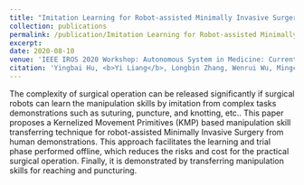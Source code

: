 ```yaml
---
title: "Imitation Learning for Robot-assisted Minimally Invasive Surgery with Kernelized Movement Primitives"
collection: publications
permalink: /publication/Imitation Learning for Robot-assisted Minimally Invasive Surgery with Kernelized Movement Primitives
excerpt:
date: 2020-08-10
venue: 'IEEE IROS 2020 Workshop: Autonomous System in Medicine: Current Challenges in Design, Modeling, Perception, Control and Applications (2020IROSASM)'
citation: 'Yingbai Hu, <b>Yi Liang</b>, Longbin Zhang, Wenrui Wu, Mingchuan Zhou, Mingyue Feng, Alois Knoll. (2020). &quot;Imitation Learning for Robot-assisted Minimally Invasive Surgery with Kernelized Movement Primitives.&quot; <i>IEEE IROS 2020 Workshop: Autonomous System in Medicine: Current Challenges in Design, Modeling, Perception, Control and Applications (2020IROSASM)</i>. '
---
```

The complexity of surgical operation can be released significantly if surgical robots can learn the manipulation
skills by imitation from complex tasks demonstrations such as
suturing, puncture, and knotting, etc.. This paper proposes a
Kernelized Movement Primitives (KMP) based manipulation
skill transferring technique for robot-assisted Minimally Invasive Surgery from human demonstrations. This approach
facilitates the learning and trial phase performed offline, which
reduces the risks and cost for the practical surgical operation.
Finally, it is demonstrated by transferring manipulation skills
for reaching and puncturing.
